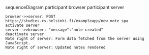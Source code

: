 sequenceDiagram
    participant browser
    participant server

    browser->>server: POST https://studies.cs.helsinki.fi/exampleapp/new_note_spa
    activate server
    server-->>browser: "message":"note created"
    deactivate server
    Note right of server: Form data fetched from the server using JavaScript. 
    Note right of server: Updated notes rendered